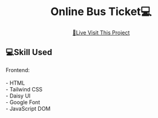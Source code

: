 <h1 align="center" style="font-weight: bolder;">Online Bus Ticket💻</h1>

<p align="center">
<a href="https://mehedi752.github.io/Online-Bus-Ticket/">📱Live Visit This Project</a>
</p> 

<h2 id="technologies" style="font-weight: bolder;">💻Skill Used</h2>
Frontend: <br> <br>
- HTML <br>
- Tailwind CSS <br>
- Daisy UI <br>
- Google Font <br>
- JavaScript DOM <br>
